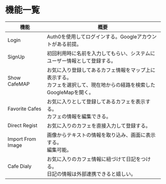 # 機能一覧
| 機能                | 概要                                                                 |
| ----------------- | ------------------------------------------------------------------ |
| Login             | Auth0を使用してログインする。Googleアカウントがある前提。                                 |
| SignUp            | 初回利用時に名前を入力してもらい、システムにユーザー情報として登録する。                               |
| Show CafeMAP      | お気に入り登録してあるカフェ情報をマップ上に表示する。<br>カフェを選択して、現在地からの経路を検索したGoogleMapを開く。 |
| Favorite Cafes    | お気に入りとして登録してあるカフェを表示する。<br>カフェの情報を編集できる。                           |
| Direct Regist     | お気に入りのカフェを直接入力して登録する。                                              |
| Import From Image | 画像からテキストの情報を取り込み、画面に表示する。<br>編集可能。                                                                   |
| Cafe Dialy    | お気に入りのカフェ情報に紐づけて日記をつける。<br>日記の情報は外部連携できると嬉しい。                                                                   |